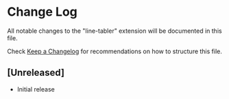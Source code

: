 # Change Log
All notable changes to the "line-tabler" extension will be documented in this file.

Check [Keep a Changelog](http://keepachangelog.com/) for recommendations on how to structure this file.

## [Unreleased]
- Initial release